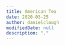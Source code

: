 ```yaml
---
title: American Tea
date: 2020-03-25
author: danielclough
modifiedDate: null
description: "."
---
```

